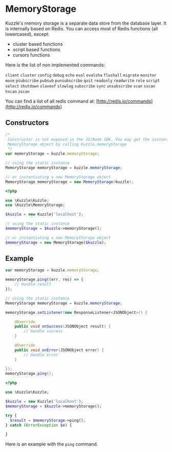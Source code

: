 # MemoryStorage

Kuzzle's memory storage is a separate data store from the database layer.
It is internally based on Redis. You can access most of Redis functions (all lowercased), except:

* cluster based functions
* script based functions
* cursors functions

Here is the list of non implemented commands:

`client`
`cluster`
`config`
`debug`
`echo`
`eval`
`evalsha`
`flushall`
`migrate`
`monitor`
`move`
`psubscribe`
`pubsub`
`punsubscribe`
`quit`
`readonly`
`readwrite`
`role`
`script`
`select`
`shutdown`
`slaveof`
`slowlog`
`subscribe`
`sync`
`unsubscribe`
`scan`
`sscan`
`hscan`
`zscan`

You can find a list of all redis command at: [http://redis.io/commands](http://redis.io/commands)

## Constructors

```js
/*
 Constructor is not exposed in the JS/Node SDK. You may get the instantiated
 MemoryStorage object by calling Kuzzle.memoryStorage
 */
var memoryStorage = kuzzle.memoryStorage;
```

```java
// using the static instance
MemoryStorage memoryStorage = kuzzle.memoryStorage;

// or instantiating a new MemoryStorage object
MemoryStorage memoryStorage = new MemoryStorage(kuzzle);
```

```php
<?php

use \Kuzzle\Kuzzle;
use \Kuzzle\MemoryStorage;

$kuzzle = new Kuzzle('localhost');

// using the static instance
$memoryStorage = $kuzzle->memoryStorage();

// or instantiating a new MemoryStorage object
$memoryStorage = new MemoryStorage($kuzzle);
```

## Example

```js
var memoryStorage = kuzzle.memoryStorage;

memoryStorage.ping((err, res) => {
    // Handle result
});
```

```java
// using the static instance
MemoryStorage memoryStorage = kuzzle.memoryStorage;

memoryStorage.setListener(new ResponseListener<JSONObject>() {

    @Override
    public void onSuccess(JSONObject result) {
        // Handle success
    }

    @Override
    public void onError(JSONObject error) {
        // Handle error
    }

});
memoryStorage.ping();
```

```php
<?php

use \Kuzzle\Kuzzle;

$kuzzle = new Kuzzle('localhost');
$memoryStorage = $kuzzle->memoryStorage();

try {
  $result = $memoryStorage->ping();
} catch (ErrorException $e) {

}
```

Here is an example with the `ping` command.
